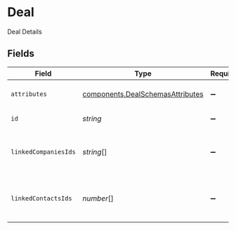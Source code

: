 # Deal

Deal Details


## Fields

| Field                                                                                | Type                                                                                 | Required                                                                             | Description                                                                          | Example                                                                              |
| ------------------------------------------------------------------------------------ | ------------------------------------------------------------------------------------ | ------------------------------------------------------------------------------------ | ------------------------------------------------------------------------------------ | ------------------------------------------------------------------------------------ |
| `attributes`                                                                         | [components.DealSchemasAttributes](../../models/components/dealschemasattributes.md) | :heavy_minus_sign:                                                                   | Deal attributes with values                                                          |                                                                                      |
| `id`                                                                                 | *string*                                                                             | :heavy_minus_sign:                                                                   | Unique deal id                                                                       | 629475917295261d9b1f4403                                                             |
| `linkedCompaniesIds`                                                                 | *string*[]                                                                           | :heavy_minus_sign:                                                                   | Companies ids for companies linked to this deal                                      | 61a5ce58c5d4795761045990,61a5ce58c5d4795761045991,61a5ce58c5d4795761045992           |
| `linkedContactsIds`                                                                  | *number*[]                                                                           | :heavy_minus_sign:                                                                   | Contact ids for contacts linked to this deal                                         | 1,2,3                                                                                |